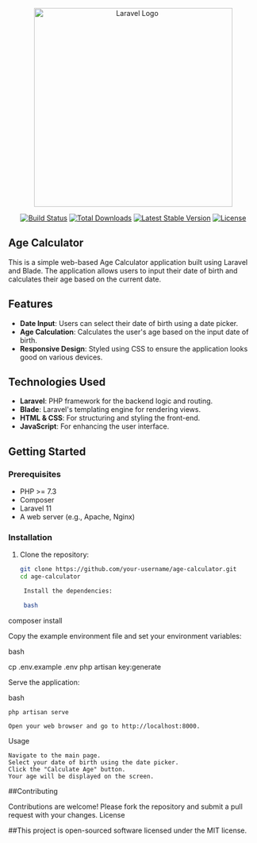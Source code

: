 <p align="center">
<a href="https://laravel.com" target="_blank"><img src="https://raw.githubusercontent.com/laravel/art/master/logo-lockup/5%20SVG/2%20CMYK/1%20Full%20Color/laravel-logolockup-cmyk-red.svg" width="400" alt="Laravel Logo"></a>
</p>

<p align="center">
<a href="https://github.com/your-username/age-calculator/actions"><img src="https://github.com/your-username/age-calculator/workflows/tests/badge.svg" alt="Build Status"></a>
<a href="https://packagist.org/packages/your-username/age-calculator"><img src="https://img.shields.io/packagist/dt/your-username/age-calculator" alt="Total Downloads"></a>
<a href="https://packagist.org/packages/your-username/age-calculator"><img src="https://img.shields.io/packagist/v/your-username/age-calculator" alt="Latest Stable Version"></a>
<a href="https://packagist.org/packages/your-username/age-calculator"><img src="https://img.shields.io/packagist/l/your-username/age-calculator" alt="License"></a>
</p>

## Age Calculator

This is a simple web-based Age Calculator application built using Laravel and Blade. The application allows users to input their date of birth and calculates their age based on the current date.

## Features

- **Date Input**: Users can select their date of birth using a date picker.
- **Age Calculation**: Calculates the user's age based on the input date of birth.
- **Responsive Design**: Styled using CSS to ensure the application looks good on various devices.

## Technologies Used

- **Laravel**: PHP framework for the backend logic and routing.
- **Blade**: Laravel's templating engine for rendering views.
- **HTML & CSS**: For structuring and styling the front-end.
- **JavaScript**: For enhancing the user interface.

## Getting Started

### Prerequisites

- PHP >= 7.3
- Composer
- Laravel 11
- A web server (e.g., Apache, Nginx)

### Installation

1. Clone the repository:
   ```bash
   git clone https://github.com/your-username/age-calculator.git
   cd age-calculator

    Install the dependencies:

    bash

composer install

Copy the example environment file and set your environment variables:

bash

cp .env.example .env
php artisan key:generate

Serve the application:

bash

    php artisan serve

    Open your web browser and go to http://localhost:8000.

Usage

    Navigate to the main page.
    Select your date of birth using the date picker.
    Click the "Calculate Age" button.
    Your age will be displayed on the screen.

##Contributing

Contributions are welcome! Please fork the repository and submit a pull request with your changes.
License

##This project is open-sourced software licensed under the MIT license.
